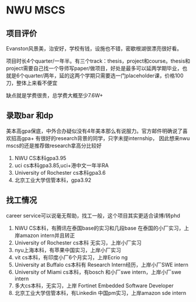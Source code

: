 # NWU MSCS

## 项目评价
Evanston风景美，治安好，学校有钱，设施也不错，密歇根湖很漂亮很好看。

项目时长4个quarter/一年半。有三个track：thesis，project和course。thesis和project需要自己找一个导师写paper/做项目，好处是最多可以延两学期毕业，也就是6个quarter/两年，延的这两个学期只需要选一门placeholder课，价格100刀，整体上来看不便宜

缺点就是学费很贵，总学费大概至少7.6W+

## 录取bar 和dp
美本高gpa保底，中外合办疑似没有4年美本那么有说服力。官方邮件明确说了喜欢招高gpa+ 有很好的research背景的同学，只字未提internship，
因此想来nwu mscs的还是推荐做research拿高分比较好

1. NWU CS本科gpa3.95
2. uci cs本科gpa3.85,uci+港中文一年半RA
3. University of Rochester cs本科gpa3.6
4. 北京工业大学信管本科，gpa3.92

## 找工情况
career service可以说毫无帮助，找工一般，这个项目其实更适合读博/转phd

1. NWU CS本科，有腾讯在泰国base的实习和几段base 在泰国的小厂实习，上岸amazon intern并且转正
2. University of Rochester cs本科 无实习，上岸小厂实习
3. nyu上海本科，有苹果中国实习，上岸小厂实习
4. vit cs本科，有印度小厂6个月实习，上岸Ecrio ng
5. University at Buffalo cs本科有
   Research Intern经历，上岸小厂SWE intern
6. University of Miami cs本科，有bosch 和小厂swe intern，上岸小厂swe intern
7. 多大cs本科，无实习，上岸 Fortinet Embedded Software Developer
8. 北京工业大学信管本科，有Linkedin 中国pm实习，上岸amazon sde intern
   
